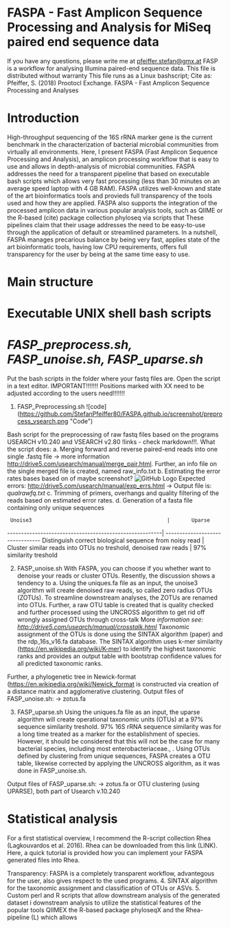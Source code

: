 

# FASPA - Fast Amplicon Sequence Processing and Analysis for MiSeq paired end sequence data

If you have any questions, please write me at pfeiffer.stefan@gmx.at
FASP is a workflow for analysing Illumina paired-end sequence data. 
This file is distributed without warranty
This file runs as a Linux bashscript; 
Cite as: Pfeiffer, S. (2018) Prootocl Exchange. FASPA - Fast Amplicon Sequence Processing and Analyses

# Introduction
High-throughput sequencing of the 16S rRNA marker gene is the current benchmark in the characterization of bacterial microbial communities from virtually all environments.
Here, I present FASPA (Fast Amplicon Sequence Processing and Analysis), an amplicon processing workflow that is easy to use and allows in depth-analysis of microbial communities. 
FASPA addresses the need for a transparent pipeline that based on executable bash scripts which allows very fast processing (less than 30 minutes on an average speed laptop with 4 GB RAM).
FASPA utilizes well-known and state of the art bioinformatics tools and provieds full transparency of the tools used and how they are applied.
FASPA also supports the integration of the processed amplicon data in various popular analysis tools, such as QIIME or the R-based (cite) package collection phyloseq via scripts that 
These pipelines claim that their usage addresses the need to be easy-to-use through the application of default or streamlined parameters. 
In a nutshell, FASPA manages precarious balance by being very fast, applies state of the art bioinformatic tools, having low CPU requirements, offers full transparency for the user by being at the same time easy to use. 

# Main structure
# Executable UNIX shell bash scripts
# *FASP_preprocess.sh, FASP_unoise.sh, FASP_uparse.sh*
Put the bash scripts in the folder where your fastq files are. Open the script in a text editor. IMPORTANT!!!!!!! Positions marked with XX need to be adjusted according to the users need!!!!!!!
1. FASP_Preprocessing.sh
![code] (https://github.com/StefanPfeiffer80/FASPA.github.io/screenshot/preprocess_vsearch.png "Code")

Bash script for the preprocessing of raw fastq files based on the programs USEARCH v10.240 and VSEARCH v2.80 !links - check markdown!!!.
What the script does: 
a. Merging forward and reverse paired-end reads into one single .fastq file -> more information http://drive5.com/usearch/manual/merge_pair.html. Further, an info file on the single merged file is created, named raw_info.txt
b. Estimating the error rates bases based on of maybe screenshot?
![GitHub Logo](/logo.png)
Expected errors:
http://drive5.com/usearch/manual/exp_errs.html -> Output file is: *qualrawfq.txt*
c. Trimming of primers, overhangs and quality filtering of the reads based on estimated error rates.
d. Generation of a fasta file containing only unique sequences

     Unoise3                                            |       Uparse
--------------------------------------------------------| --------------------------------
Distinguish correct biological sequence from noisy read | Cluster similar reads into OTUs
no treshold, denoised raw reads                         | 97% similarity treshold

2.	FASP_unoise.sh
With FASPA, you can choose if you whether want to denoise your reads or cluster OTUs. Resently, the discussion shows a tendency to 
a. Using the uniques.fa file as an input, the unoise3 algorithm will create denoised raw reads, so called zero radius OTUs (ZOTUs). To streamline downstream analyses, the ZOTUs are renamed into OTUs. Further, a raw OTU table is created that is quality checked and further processed using the UNCROSS algorithm to get rid off wrongly assigned OTUs through cross-talk  More *information see: http://drive5.com/usearch/manual/crosstalk.html*
Taxonomic assignment of the OTUs is done using the SINTAX algorithm (paper) and the rdp_16s_v16.fa database. The SINTAX algorithm uses k-mer similarity (https://en.wikipedia.org/wiki/K-mer) to identify the highest taxonomic ranks and provides an output table with bootstrap confidence values for all predicted taxonomic ranks.

Further, a phylogenetic tree in Newick-format (https://en.wikipedia.org/wiki/Newick_format is constructed via creation of a distance matrix and agglomerative clustering.
Output files of FASP_unoise.sh: -> zotus.fa

3.	FASP_uparse.sh
Using the uniques.fa file as an input, the uparse algorithm will create operational taxonomic units (OTUs) at a 97% sequence similarity treshold. 97% 16S rRNA sequence similarity was for a long time treated as a marker for the establishment of species. However, it should be considered that this will not be the case for many bacterial species, including most enterobacteriaceae., . Using OTUs defined by clustering from unique sequences, FASPA creates a OTU table, likewise corrected by applying the UNCROSS algorithm, as it was done in FASP_unoise.sh.

Output files of FASP_uparse.sh: -> zotus.fa
or OTU clustering (using UPARSE), both part of Usearch v.10.240

# Statistical analysis 
For a first statistical overview, I recommend the R-script collection Rhea (Lagkouvardos et al. 2016). Rhea can be downloaded from this link (LINK). Here, a quick tutorial is provided how you can implement your FASPA generated files into Rhea.


Transparency: FASPA is a completely transparent workflow, advantegous for the user, also gives respect to the used programs.
4.	SINTAX algorithm for the taxonomic assignment and classification of OTUs or ASVs.
5.	Custom perl and R scripts that allow downstream analysis of the generated dataset i downstream analysis to utilize the statistical features of the popular tools QIIMEX the  R-based package phyloseqX and the Rhea-pipeline (L) which allows 


# 
